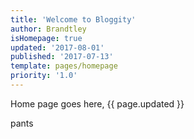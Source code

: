 ```yaml
---
title: 'Welcome to Bloggity'
author: Brandtley
isHomepage: true
updated: '2017-08-01'
published: '2017-07-13'
template: pages/homepage
priority: '1.0'
---
```

Home page goes here, {{ page.updated }}

pants